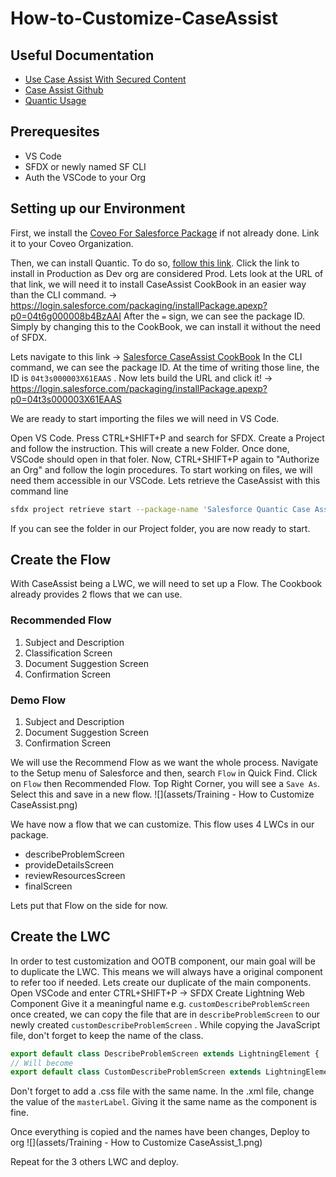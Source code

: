 # How-to-Customize-CaseAssist


## Useful Documentation
- [Use Case Assist With Secured Content](https://docs.coveo.com/en/na6a5281/service/use-case-assist-with-secured-content)
- [Case Assist Github](https://github.com/coveooss/sf-case-assist-cookbook)
- [Quantic Usage](https://docs.coveo.com/en/quantic/latest/usage/)

## Prerequesites
- VS Code
- SFDX or newly named SF CLI
- Auth the VSCode to your Org

## Setting up our Environment
First, we install the [Coveo For Salesforce Package](https://docs.coveo.com/en/1102/coveo-for-salesforce/install-the-coveo-for-salesforce-application) if not already done. Link it to your Coveo Organization.

Then, we can install Quantic.
To do so, [follow this link](https://docs.coveo.com/en/quantic/latest/usage/#install-quantic). Click the link to install in Production as Dev org are considered Prod. 
Lets look at the URL of that link, we will need it to install CaseAssist CookBook in an easier way than the CLI command. 
-> https://login.salesforce.com/packaging/installPackage.apexp?p0=04t6g000008b4BzAAI
After the `=` sign, we can see the package ID. Simply by changing this to the CookBook, we can install it without the need of SFDX.

Lets navigate to this link -> [Salesforce CaseAssist CookBook](https://github.com/coveooss/sf-case-assist-cookbook#3c-install-the-app-using-an-unlocked-package)
In the CLI command, we can see the package ID. At the time of writing those line, the ID is `04t3s000003X61EAAS` . 
Now lets build the URL and click it! -> 
https://login.salesforce.com/packaging/installPackage.apexp?p0=04t3s000003X61EAAS

We are ready to start importing the files we will need in VS Code.

Open VS Code.
Press CTRL+SHIFT+P and search for SFDX.
Create a Project and follow the instruction. This will create a new Folder. Once done, VSCode should open in that foler.
Now, CTRL+SHIFT+P again to "Authorize an Org" and follow the login procedures.
To start working on files, we will need them accessible in our VSCode.
Lets retrieve the CaseAssist with this command line
```sh
sfdx project retrieve start --package-name 'Salesforce Quantic Case Assist Cookbook'
```
If you can see the folder in our Project folder, you are now ready to start.

## Create the Flow
With CaseAssist being a LWC, we will need to set up a Flow. The Cookbook already provides 2 flows that we can use.
### Recommended Flow
1) Subject and Description
2) Classification Screen
3) Document Suggestion Screen
4) Confirmation Screen

### Demo Flow
1) Subject and Description
2) Document Suggestion Screen
3) Confirmation Screen

We will use the Recommend Flow as we want the whole process. Navigate to the Setup menu of Salesforce and then, search `Flow` in Quick Find. Click on `Flow` then Recommended Flow.
Top Right Corner, you will see a `Save As`. Select this and save in a new flow.
![](assets/Training - How to Customize CaseAssist.png)

We have now a flow that we can customize. This flow uses 4 LWCs in our package.
- describeProblemScreen
- provideDetailsScreen
- reviewResourcesScreen
- finalScreen

Lets put that Flow on the side for now.

## Create the LWC

In order to test customization and OOTB component, our main goal will be to duplicate the LWC. This means we will always have a original component to refer too if needed. 
Lets create our duplicate of the main components. 
Open VSCode and enter CTRL+SHIFT+P -> SFDX Create Lightning Web Component 
Give it a meaningful name e.g. `customDescribeProblemScreen`
once created, we can copy the file that are in `describeProblemScreen` to our newly created `customDescribeProblemScreen` . 
While copying the JavaScript file, don't forget to keep the name of the class.
```js
export default class DescribeProblemScreen extends LightningElement {
// Will become
export default class CustomDescribeProblemScreen extends LightningElement {
```
Don't forget to add a .css file with the same name.
In the .xml file, change the value of the `masterLabel`. Giving it the same name as the component is fine.

Once everything is copied and the names have been changes, Deploy to org
![](assets/Training - How to Customize CaseAssist_1.png)

Repeat for the 3 others LWC and deploy.
